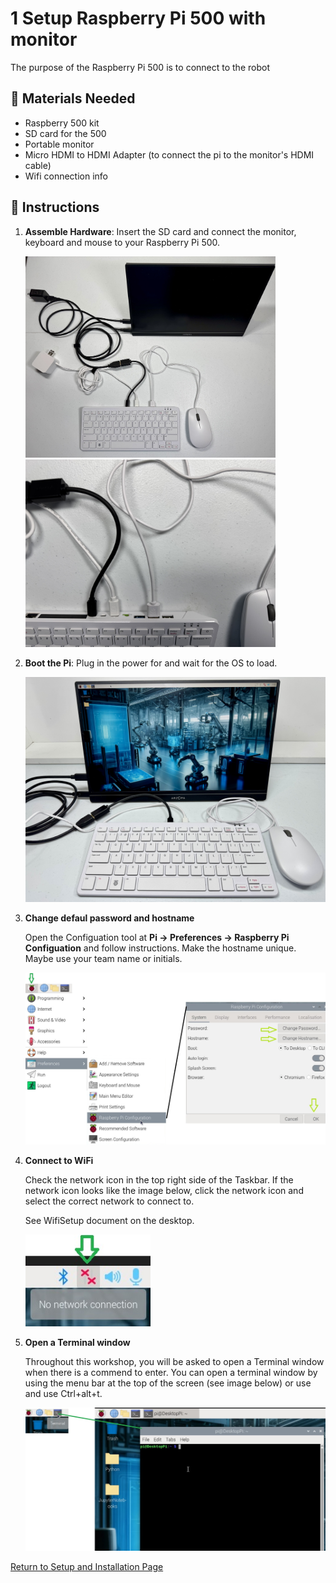 # **1 Setup Raspberry Pi 500 with monitor**

The purpose of the Raspberry Pi 500 is to connect to the robot

## 🧰 Materials Needed

* Raspberry 500 kit
* SD card for the 500
* Portable monitor
* Micro HDMI to HDMI Adapter (to connect the pi to the monitor's HDMI cable)
* Wifi connection info

## 📝 Instructions

1. **Assemble Hardware**: Insert the SD card and connect the monitor, keyboard and mouse to your Raspberry Pi 500.

   <img src="/zzimages/500Connection.jpg" width="400" > <img src="/zzimages/500ConnectCloseup.jpg" width="400" >

1. **Boot the Pi**: Plug in the power for and wait for the OS to load.

   <img src="/zzimages/500Setup.jpg" width="500" > 

1. **Change defaul password and hostname**

   Open the Configuation tool at **Pi -> Preferences -> Raspberry Pi Configuation** and follow instructions. Make the hostname unique. Maybe use your team name or initials.   
   
   <img src="/zzimages/PiConfigPWandHost.jpg" width="500" > 


1. **Connect to WiFi**

   Check the network icon in the top right side of the Taskbar. If the network icon looks like the image below, click the network icon and select the correct network to connect to.

   See WifiSetup document on the desktop.

   <img src="/zzimages/wifisetup-01.jpg" width="200" > 
   
1. **Open a Terminal window**

   Throughout this workshop, you will be asked to open a Terminal window when there is a commend to enter. You can open a terminal window by using the menu bar at the top of the screen (see image below) or use and use Ctrl+alt+t. 

   <img src="/zzimages/OpenTerminal2.jpg" width="500" > 
   

[Return to Setup and Installation Page](README.md)
